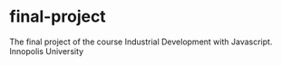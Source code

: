 # final-project
The final project of the course Industrial Development with Javascript. Innopolis University
